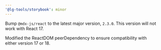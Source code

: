 ```yaml
---
'@lg-tools/storybook': minor
---
```


Bump `@mdx-js/react` to the latest major version, `2.3.0`. This version will not work with React 17.

Modified the ReactDOM peerDependency to ensure compatibility with either version 17 or 18.